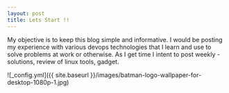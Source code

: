 ```yaml
---
layout: post
title: Lets Start !!
---
```


My objective is to keep this blog simple and informative. I would be posting my experience with various devops technologies that I learn and use to solve problems at work or otherwise. As I get time I intent to post weekly - solutions, review of linux tools, gadget. 

![_config.yml]({{ site.baseurl }}/images/batman-logo-wallpaper-for-desktop-1080p-1.jpg)
